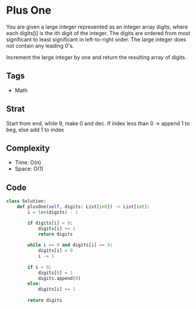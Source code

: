# Plus One
You are given a large integer represented as an integer array digits, where each digits[i] is the ith digit of the integer. The digits are ordered from most significant to least significant in left-to-right order. The large integer does not contain any leading 0's.

Increment the large integer by one and return the resulting array of digits.

## Tags
- Math

## Strat
Start from end, while 9, make 0 and dec. If index less than 0 -> append 1 to beg, else add 1 to index

## Complexity

- Time: O(n)
- Space: O(1)

## Code

```python
class Solution:
    def plusOne(self, digits: List[int]) -> List[int]:
        i = len(digits) - 1

        if digits[i] < 9:
            digits[i] += 1
            return digits
        
        while i >= 0 and digits[i] == 9:
            digits[i] = 0
            i -= 1
        
        if i < 0:
            digits[0] = 1
            digits.append(0)
        else:
            digits[i] += 1
        
        return digits
```